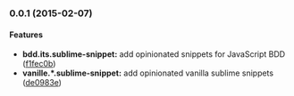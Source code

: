 <a name="0.0.1"></a>
### 0.0.1 (2015-02-07)

#### Features

* **bdd.its.sublime-snippet:** add opinionated snippets for JavaScript BDD ([f1fec0b](https://github.com/levbrie/opinionated-js-snippets/commit/f1fec0bffcb85c55ec034ada65a39f71aebfa587))
* **vanille.*.sublime-snippet:** add opinionated vanilla sublime snippets ([de0983e](https://github.com/levbrie/opinionated-js-snippets/commit/de0983e8b31f56f13e581192ab3c9268b07e4cc6))
